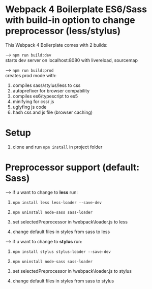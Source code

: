 # Webpack 4 Boilerplate ES6/Sass with build-in option to change preprocessor (less/stylus)
This Webpack 4 Boilerplate comes with 2 builds:

--> <code>npm run build:dev</code> <br>
  starts dev server on localhost:8080 with livereload, sourcemap

--> <code>npm run build:prod</code> <br>
  creates prod mode with:

  1. compiles sass/stylus/less to css <br>
  2. autoprefixer for browser compability <br>
  3. compiles es6/typescript to es5 <br>
  4. minifying for css/ js <br>
  5. uglyfing js code <br>
  6. hash css and js file (browser caching) <br>

# Setup
1. clone and run <code>npm install</code> in project folder

# Preprocessor support (default: Sass)

--> if u want to change to <strong>less</strong> run:

  1. <code>npm install less less-loader --save-dev</code>
  2. <code>npm uninstall node-sass sass-loader</code>

  3. set selectedPreprocessor in \webpack\loader.js to less

  4. change default files in styles from sass to less

--> if u want to change to <strong>stylus</strong> run:

  1. <code>npm install stylus stylus-loader --save-dev</code>
  2. <code>npm uninstall node-sass sass-loader</code>

  3. set selectedPreprocessor in \webpack\loader.js to stylus

  4. change default files in styles from sass to stylus



